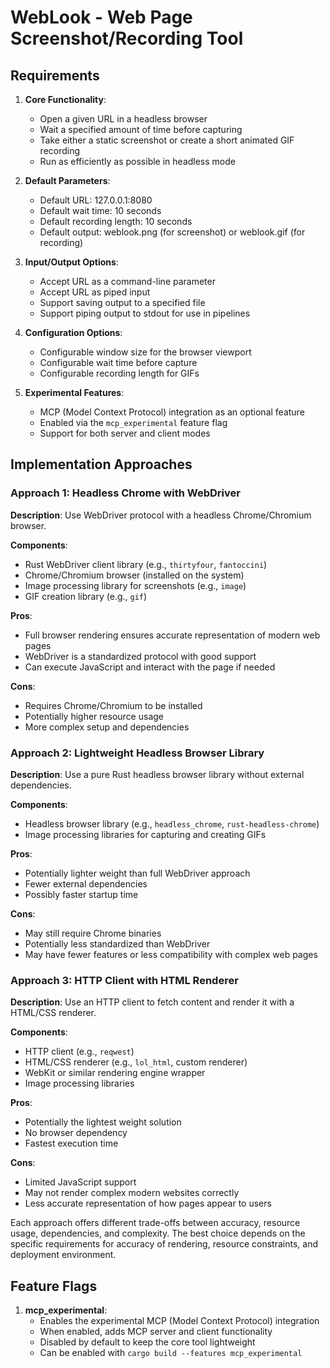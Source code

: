 
# WebLook - Web Page Screenshot/Recording Tool

## Requirements

1. **Core Functionality**:
   - Open a given URL in a headless browser
   - Wait a specified amount of time before capturing
   - Take either a static screenshot or create a short animated GIF recording
   - Run as efficiently as possible in headless mode

2. **Default Parameters**:
   - Default URL: 127.0.0.1:8080
   - Default wait time: 10 seconds
   - Default recording length: 10 seconds
   - Default output: weblook.png (for screenshot) or weblook.gif (for recording)

3. **Input/Output Options**:
   - Accept URL as a command-line parameter
   - Accept URL as piped input
   - Support saving output to a specified file
   - Support piping output to stdout for use in pipelines

4. **Configuration Options**:
   - Configurable window size for the browser viewport
   - Configurable wait time before capture
   - Configurable recording length for GIFs

5. **Experimental Features**:
   - MCP (Model Context Protocol) integration as an optional feature
   - Enabled via the `mcp_experimental` feature flag
   - Support for both server and client modes

## Implementation Approaches

### Approach 1: Headless Chrome with WebDriver

**Description**: Use WebDriver protocol with a headless Chrome/Chromium browser.

**Components**:
- Rust WebDriver client library (e.g., `thirtyfour`, `fantoccini`)
- Chrome/Chromium browser (installed on the system)
- Image processing library for screenshots (e.g., `image`)
- GIF creation library (e.g., `gif`)

**Pros**:
- Full browser rendering ensures accurate representation of modern web pages
- WebDriver is a standardized protocol with good support
- Can execute JavaScript and interact with the page if needed

**Cons**:
- Requires Chrome/Chromium to be installed
- Potentially higher resource usage
- More complex setup and dependencies

### Approach 2: Lightweight Headless Browser Library

**Description**: Use a pure Rust headless browser library without external dependencies.

**Components**:
- Headless browser library (e.g., `headless_chrome`, `rust-headless-chrome`)
- Image processing libraries for capturing and creating GIFs

**Pros**:
- Potentially lighter weight than full WebDriver approach
- Fewer external dependencies
- Possibly faster startup time

**Cons**:
- May still require Chrome binaries
- Potentially less standardized than WebDriver
- May have fewer features or less compatibility with complex web pages

### Approach 3: HTTP Client with HTML Renderer

**Description**: Use an HTTP client to fetch content and render it with a HTML/CSS renderer.

**Components**:
- HTTP client (e.g., `reqwest`)
- HTML/CSS renderer (e.g., `lol_html`, custom renderer)
- WebKit or similar rendering engine wrapper
- Image processing libraries

**Pros**:
- Potentially the lightest weight solution
- No browser dependency
- Fastest execution time

**Cons**:
- Limited JavaScript support
- May not render complex modern websites correctly
- Less accurate representation of how pages appear to users

Each approach offers different trade-offs between accuracy, resource usage, dependencies, and complexity. The best choice depends on the specific requirements for accuracy of rendering, resource constraints, and deployment environment.

## Feature Flags

1. **mcp_experimental**:
   - Enables the experimental MCP (Model Context Protocol) integration
   - When enabled, adds MCP server and client functionality
   - Disabled by default to keep the core tool lightweight
   - Can be enabled with `cargo build --features mcp_experimental`
